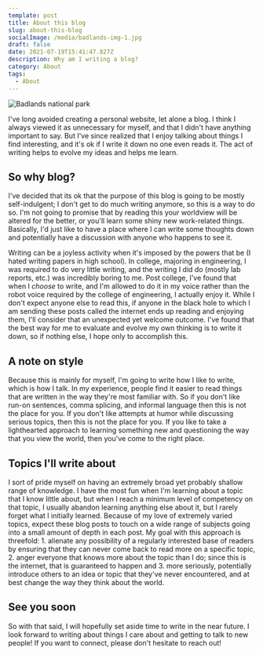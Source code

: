 ```yaml
---
template: post
title: About this blog
slug: about-this-blog
socialImage: /media/badlands-img-1.jpg
draft: false
date: 2021-07-19T15:41:47.827Z
description: Why am I writing a blog?
category: About
tags:
  - About
---
```

![Badlands national park](/media/badlands-img-1.jpg)

I've long avoided creating a personal website, let alone a blog. I think I always viewed it as unnecessary for myself, and that I didn't have anything important to say. But I've since realized that I enjoy talking about things I find interesting, and it's ok if I write it down no one even reads it. The act of writing helps to evolve my ideas and helps me learn.

## So why blog?

I've decided that its ok that the purpose of this blog is going to be mostly self-indulgent; I don't get to do much writing anymore, so this is a way to do so. I'm not going to promise that by reading this your worldview will be altered for the better, or you'll learn some shiny new work-related things. Basically, I'd just like to have a place where I can write some thoughts down and potentially have a discussion with anyone who happens to see it.

Writing can be a joyless activity when it's imposed by the powers that be (I hated writing papers in high school). In college, majoring in engineering, I was required to do very little writing, and the writing I did do (mostly lab reports, etc.) was incredibly boring to me. Post college, I've found that when I _choose_ to write, and I'm allowed to do it in my voice rather than the robot voice required by the college of engineering, I actually enjoy it. While I don't expect anyone else to read this, if anyone in the black hole to which I am sending these posts called the internet ends up reading and enjoying them, I'll consider that an unexpected yet welcome outcome. I've found that the best way for me to evaluate and evolve my own thinking is to write it down, so if nothing else, I hope only to accomplish this.

## A note on style

Because this is mainly for myself, I'm going to write how I like to write, which is how I talk. In my experience, people find it easier to read things that are written in the way they're most familiar with. So if you don't like run-on sentences, comma splicing, and informal language then this is not the place for you. If you don't like attempts at humor while discussing serious topics, then this is not the place for you. If you like to take a lighthearted approach to learning something new and questioning the way that you view the world, then you've come to the right place.

## Topics I'll write about

I sort of pride myself on having an extremely broad yet probably shallow range of knowledge. I have the most fun when I'm learning about a topic that I know little about, but when I reach a minimum level of competency on that topic, I usually abandon learning anything else about it, but I rarely forget what I initially learned. Because of my love of extremely varied topics, expect these blog posts to touch on a wide range of subjects going into a small amount of depth in each post. My goal with this approach is threefold: 1. alienate any possibility of a regularly interested base of readers by ensuring that they can never come back to read more on a specific topic, 2. anger everyone that knows more about the topic than I do; since this is the internet, that is guaranteed to happen and 3. more seriously, potentially introduce others to an idea or topic that they've never encountered, and at best change the way they think about the world.

## See you soon

So with that said, I will hopefully set aside time to write in the near future. I look forward to writing about things I care about and getting to talk to new people! If you want to connect, please don't hesitate to reach out!

